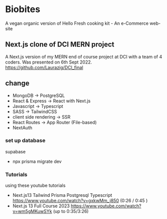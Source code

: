 # Biobites
A vegan organic version of Hello Fresh cooking kit - An e-Commerce web-site
## Next.js clone of DCI MERN project
A Next.js version of my MERN end of course project at DCI with a team of 4 coders. Was presented on 6th Sept 2022. https://github.com/Laurazig/DCI_final


## change 

- MongoDB -> PostgreSQL
- React & Express -> React with Next.js
- Javascript -> Typescript
- SASS -> TailwindCSS
- client side rendering -> SSR
- React Routes -> App Router (File-based)
- NextAuth

### set up database

supabase

- npx prisma migrate dev 

### Tutorials
using these youtube tutorials

- Next.js13 Tailwind Prisma Postgresql Typescript https://www.youtube.com/watch?v=gxkwMm_j850  (0:26 / 0:45 )
- Next.js 13 Full Course 2023 https://www.youtube.com/watch?v=wm5gMKuwSYk (up to 0:35/3:26)

